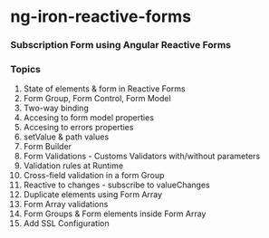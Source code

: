 # ng-iron-reactive-forms
### Subscription Form using Angular Reactive Forms

### Topics
1. State of elements & form in Reactive Forms
2. Form Group, Form Control, Form Model
3. Two-way binding
4. Accesing to form model properties
5. Accesing to errors properties
6. setValue & path values
7. Form Builder
8. Form Validations - Customs Validators with/without parameters
9. Validation rules at Runtime
10. Cross-field validation in a form Group
11. Reactive to changes - subscribe to valueChanges
12. Duplicate elements using Form Array
13. Form Array validations
14. Form Groups & Form elements inside Form Array
15. Add SSL Configuration
